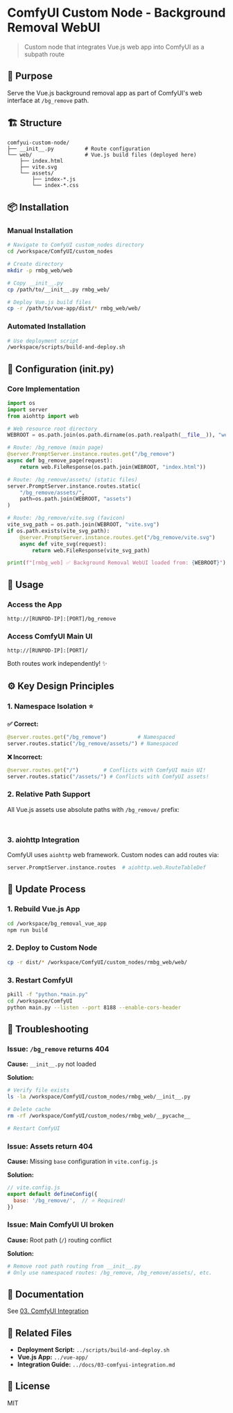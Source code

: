 # ComfyUI Custom Node - Background Removal WebUI

> Custom node that integrates Vue.js web app into ComfyUI as a subpath route

## 🎯 Purpose

Serve the Vue.js background removal app as part of ComfyUI's web interface at `/bg_remove` path.

## 🏗️ Structure
```
comfyui-custom-node/
├── __init__.py          # Route configuration
└── web/                 # Vue.js build files (deployed here)
    ├── index.html
    ├── vite.svg
    └── assets/
        ├── index-*.js
        └── index-*.css
```

## 📦 Installation

### Manual Installation
```bash
# Navigate to ComfyUI custom_nodes directory
cd /workspace/ComfyUI/custom_nodes

# Create directory
mkdir -p rmbg_web/web

# Copy __init__.py
cp /path/to/__init__.py rmbg_web/

# Deploy Vue.js build files
cp -r /path/to/vue-app/dist/* rmbg_web/web/
```

### Automated Installation
```bash
# Use deployment script
/workspace/scripts/build-and-deploy.sh
```

## 🔧 Configuration (__init__.py)

### Core Implementation
```python
import os
import server
from aiohttp import web

# Web resource root directory
WEBROOT = os.path.join(os.path.dirname(os.path.realpath(__file__)), "web")

# Route: /bg_remove (main page)
@server.PromptServer.instance.routes.get("/bg_remove")
async def bg_remove_page(request):
    return web.FileResponse(os.path.join(WEBROOT, "index.html"))

# Route: /bg_remove/assets/ (static files)
server.PromptServer.instance.routes.static(
    "/bg_remove/assets/",
    path=os.path.join(WEBROOT, "assets")
)

# Route: /bg_remove/vite.svg (favicon)
vite_svg_path = os.path.join(WEBROOT, "vite.svg")
if os.path.exists(vite_svg_path):
    @server.PromptServer.instance.routes.get("/bg_remove/vite.svg")
    async def vite_svg(request):
        return web.FileResponse(vite_svg_path)

print(f"[rmbg_web] ✅ Background Removal WebUI loaded from: {WEBROOT}")
```

## 🚀 Usage

### Access the App
```
http://[RUNPOD-IP]:[PORT]/bg_remove
```

### Access ComfyUI Main UI
```
http://[RUNPOD-IP]:[PORT]/
```

Both routes work independently! ✨

## ⚙️ Key Design Principles

### 1. Namespace Isolation ⭐

**✅ Correct:**
```python
@server.routes.get("/bg_remove")          # Namespaced
server.routes.static("/bg_remove/assets/") # Namespaced
```

**❌ Incorrect:**
```python
@server.routes.get("/")        # Conflicts with ComfyUI main UI!
server.routes.static("/assets/") # Conflicts with ComfyUI assets!
```

### 2. Relative Path Support

All Vue.js assets use absolute paths with `/bg_remove/` prefix:
```html



```

### 3. aiohttp Integration

ComfyUI uses `aiohttp` web framework. Custom nodes can add routes via:
```python
server.PromptServer.instance.routes  # aiohttp.web.RouteTableDef
```

## 🔄 Update Process

### 1. Rebuild Vue.js App
```bash
cd /workspace/bg_removal_vue_app
npm run build
```

### 2. Deploy to Custom Node
```bash
cp -r dist/* /workspace/ComfyUI/custom_nodes/rmbg_web/web/
```

### 3. Restart ComfyUI
```bash
pkill -f "python.*main.py"
cd /workspace/ComfyUI
python main.py --listen --port 8188 --enable-cors-header
```

## 🐛 Troubleshooting

### Issue: `/bg_remove` returns 404

**Cause:** `__init__.py` not loaded

**Solution:**
```bash
# Verify file exists
ls -la /workspace/ComfyUI/custom_nodes/rmbg_web/__init__.py

# Delete cache
rm -rf /workspace/ComfyUI/custom_nodes/rmbg_web/__pycache__

# Restart ComfyUI
```

### Issue: Assets return 404

**Cause:** Missing `base` configuration in `vite.config.js`

**Solution:**
```javascript
// vite.config.js
export default defineConfig({
  base: '/bg_remove/',  // ⭐ Required!
})
```

### Issue: Main ComfyUI UI broken

**Cause:** Root path (`/`) routing conflict

**Solution:**
```python
# Remove root path routing from __init__.py
# Only use namespaced routes: /bg_remove, /bg_remove/assets/, etc.
```

## 📖 Documentation

See [03. ComfyUI Integration](../docs/03-comfyui-integration.md)

## 🔗 Related Files

- **Deployment Script:** `../scripts/build-and-deploy.sh`
- **Vue.js App:** `../vue-app/`
- **Integration Guide:** `../docs/03-comfyui-integration.md`

## 📝 License

MIT
